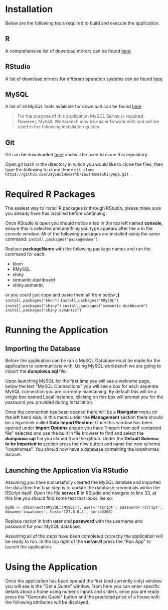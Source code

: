 # Installation
Below are the following tools required to build and execute the application.
## R
A comprehensive list of download mirrors can be found [here](https://cran.r-project.org/mirrors.html)
## RStudio
A list of download mirrors for different operation systems can be found [here](https://www.rstudio.com/products/rstudio/download/#download)
## MySQL
A list of all MySQL tools available for download can be found [here](https://dev.mysql.com/downloads/)
> For the purpose of this application MySQL Server is required. However, MySQL Workbench may be easier to work with and will be used in the following installation guides.
## Git
Git can be downloaded [here](https://git-scm.com/downloads) and will be used to clone this repository.

Open git bash in the directory in which you would like to clone the files, then type the following to clone them:
`git clone https://github.com/JaySaulHowarth/IowaHomesShinyApp.git .`

# Required R Packages
The easiest way to install R packages is through RStudio, please make sure you already have this installed before continuing.

Once RStudio is open you should notice a tab in the top left named **console**, ensure this is selected and anything you type appears after the **>** in the console window. All of the following packages are installed using the same command: `install.packages("packageName")`

Replace **packageName** with the following package names and run the command for each:

 - kknn
 - RMySQL
 - shiny
 - semantic.dashboard
 - shiny.semantic
 
 or you could just copy and paste them all from below **;)**
`install.packages("kknn")`
`install.packages("RMySQL")`
`install.packages("shiny")`
`install.packages("semantic.dashboard")`
`install.packages("shiny.semantic")`

# Running the Application
## Importing the Database
Before the application can be ran a MySQL Database must be made for the application to communicate with. Using MySQL workbench we are going to import the **dumpiowa.sql** file.

Upon launching MySQL for the first time you will see a welcome page, below the text "MySQL Connections" you will see a box for each seperate MySQL connection you are currently maintaining. By default this will be a single box named Local Instance, clicking on this box will prompt you for the password you provided during installation.

Once the connection has been opened there will be a **Navigator** menu on the left hand side, in this menu under the **Management** section there should be a hyperlink called **Data Import/Restore**.  Once this window has been opened under **Import Options** ensure you have "Import from self contained file" selected and use the built in file browser to find and select the **dumpiowa.sql** file you cloned from the github. Under the **Default Schema to be Imported to** section press the new button and name the new schema "iowahomes". You should now have a database containing the iowahomes dataset.

## Launching the Application Via RStudio
Assuming you have successfully created the MySQL databse and imported the data then the final step is to update the database credentials within the RScript itself. Open the file **server.R** in RStudio and navigate to line 33, at this line you should find some text that looks like so:

`mydb <- dbConnect(RMySQL::MySQL(), user='rscript', password='rscript', dbname='iowahomes', host='127.0.0.1', port=3306)`

Replace rscript in both **user** and **password** with the username and password for your MySQL database.

Assuming all of the steps have been completed correctly the application will be ready to run. In the top right of the **server.R** press the  "Run App"  to launch the application.

# Using the Application
Once the application has been opened the first (and currently only) window you will see is the "Get a Quote" window. From here you can enter specific details about a home using numeric inputs and sliders, once you are ready press the "Generate Quote" button and the predicted price of a house with the following attributes will be displayed.